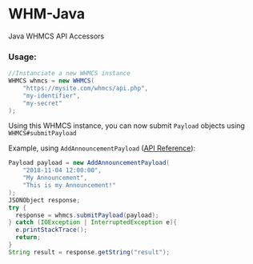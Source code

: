 # WHM-Java
Java WHMCS API Accessors

### Usage:
```java
//Instanciate a new WHMCS instance
WHMCS whmcs = new WHMCS(
    "https://mysite.com/whmcs/api.php",
    "my-identifier",
    "my-secret"
);
```
Using this WHMCS instance, you can now submit `Payload` objects using `WHMCS#submitPayload`

Example, using `AddAnnouncementPayload` ([API Reference](https://developers.whmcs.com/api-reference/addannouncement/)):
```java
Payload payload = new AddAnnouncementPayload(
    "2018-11-04 12:00:00",
    "My Announcement",
    "This is my Announcement!"
);
JSONObject response;
try {
  response = whmcs.submitPayload(payload);
} catch (IOException | InterruptedException e){
  e.printStackTrace();
  return;
}
String result = response.getString("result");
```
